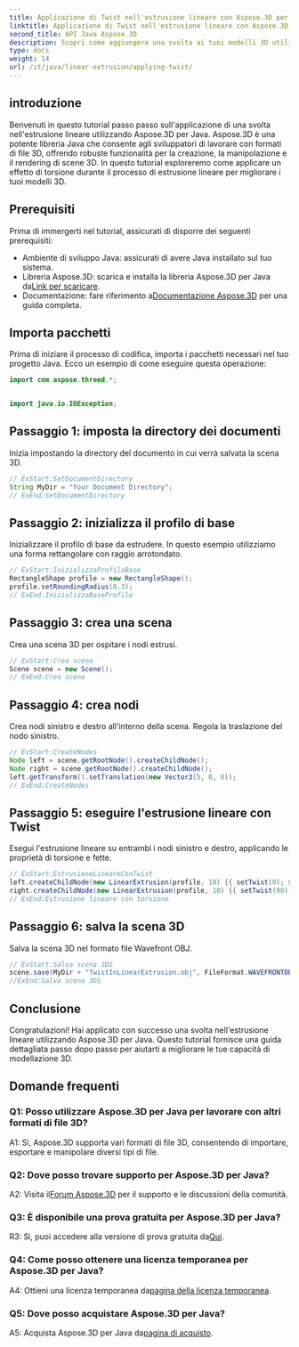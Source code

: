 ```yaml
---
title: Applicazione di Twist nell'estrusione lineare con Aspose.3D per Java
linktitle: Applicazione di Twist nell'estrusione lineare con Aspose.3D per Java
second_title: API Java Aspose.3D
description: Scopri come aggiungere una svolta ai tuoi modelli 3D utilizzando Aspose.3D per Java. Segui la nostra guida passo passo per effetti di estrusione lineare migliorati.
type: docs
weight: 14
url: /it/java/linear-extrusion/applying-twist/
---
```

## introduzione

Benvenuti in questo tutorial passo passo sull'applicazione di una svolta nell'estrusione lineare utilizzando Aspose.3D per Java. Aspose.3D è una potente libreria Java che consente agli sviluppatori di lavorare con formati di file 3D, offrendo robuste funzionalità per la creazione, la manipolazione e il rendering di scene 3D. In questo tutorial esploreremo come applicare un effetto di torsione durante il processo di estrusione lineare per migliorare i tuoi modelli 3D.

## Prerequisiti

Prima di immergerti nel tutorial, assicurati di disporre dei seguenti prerequisiti:

- Ambiente di sviluppo Java: assicurati di avere Java installato sul tuo sistema.
-  Libreria Aspose.3D: scarica e installa la libreria Aspose.3D per Java da[Link per scaricare](https://releases.aspose.com/3d/java/).
-  Documentazione: fare riferimento a[Documentazione Aspose.3D](https://reference.aspose.com/3d/java/) per una guida completa.

## Importa pacchetti

Prima di iniziare il processo di codifica, importa i pacchetti necessari nel tuo progetto Java. Ecco un esempio di come eseguire questa operazione:

```java
import com.aspose.threed.*;


import java.io.IOException;
```

## Passaggio 1: imposta la directory dei documenti

Inizia impostando la directory del documento in cui verrà salvata la scena 3D.

```java
// ExStart:SetDocumentDirectory
String MyDir = "Your Document Directory";
// ExEnd:SetDocumentDirectory
```

## Passaggio 2: inizializza il profilo di base

Inizializzare il profilo di base da estrudere. In questo esempio utilizziamo una forma rettangolare con raggio arrotondato.

```java
// ExStart:InizializzaProfiloBase
RectangleShape profile = new RectangleShape();
profile.setRoundingRadius(0.3);
// ExEnd:InizializzaBaseProfile
```

## Passaggio 3: crea una scena

Crea una scena 3D per ospitare i nodi estrusi.

```java
// ExStart:Crea scena
Scene scene = new Scene();
// ExEnd:Crea scena
```

## Passaggio 4: crea nodi

Crea nodi sinistro e destro all'interno della scena. Regola la traslazione del nodo sinistro.

```java
// ExStart:CreateNodes
Node left = scene.getRootNode().createChildNode();
Node right = scene.getRootNode().createChildNode();
left.getTransform().setTranslation(new Vector3(5, 0, 0));
// ExEnd:CreateNodes
```

## Passaggio 5: eseguire l'estrusione lineare con Twist

Esegui l'estrusione lineare su entrambi i nodi sinistro e destro, applicando le proprietà di torsione e fette.

```java
// ExStart:EstrusioneLineareConTwist
left.createChildNode(new LinearExtrusion(profile, 10) {{ setTwist(0); setSlices(100); }});
right.createChildNode(new LinearExtrusion(profile, 10) {{ setTwist(90); setSlices(100); }});
// ExEnd:Estrusione lineare con torsione
```

## Passaggio 6: salva la scena 3D

Salva la scena 3D nel formato file Wavefront OBJ.

```java
// ExStart:Salva scena 3DS
scene.save(MyDir + "TwistInLinearExtrusion.obj", FileFormat.WAVEFRONTOBJ);
//ExEnd:Salva scena 3DS
```

## Conclusione

Congratulazioni! Hai applicato con successo una svolta nell'estrusione lineare utilizzando Aspose.3D per Java. Questo tutorial fornisce una guida dettagliata passo dopo passo per aiutarti a migliorare le tue capacità di modellazione 3D.

## Domande frequenti

### Q1: Posso utilizzare Aspose.3D per Java per lavorare con altri formati di file 3D?

A1: Sì, Aspose.3D supporta vari formati di file 3D, consentendo di importare, esportare e manipolare diversi tipi di file.

### Q2: Dove posso trovare supporto per Aspose.3D per Java?

 A2: Visita il[Forum Aspose.3D](https://forum.aspose.com/c/3d/18) per il supporto e le discussioni della comunità.

### Q3: È disponibile una prova gratuita per Aspose.3D per Java?

 R3: Sì, puoi accedere alla versione di prova gratuita da[Qui](https://releases.aspose.com/).

### Q4: Come posso ottenere una licenza temporanea per Aspose.3D per Java?

 A4: Ottieni una licenza temporanea da[pagina della licenza temporanea](https://purchase.aspose.com/temporary-license/).

### Q5: Dove posso acquistare Aspose.3D per Java?

 A5: Acquista Aspose.3D per Java da[pagina di acquisto](https://purchase.aspose.com/buy).